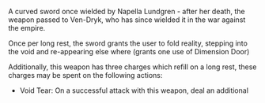 A curved sword once wielded by Napella Lundgren - after her death, the weapon passed to Ven-Dryk, who has since wielded it in the war against the empire.

Once per long rest, the sword grants the user to fold reality, stepping into the void and re-appearing else where (grants one use of Dimension Door)

Additionally, this weapon has three charges which refill on a long rest, these charges may be spent on the following actions:
- Void Tear: On a successful attack with this weapon, deal an additional 
